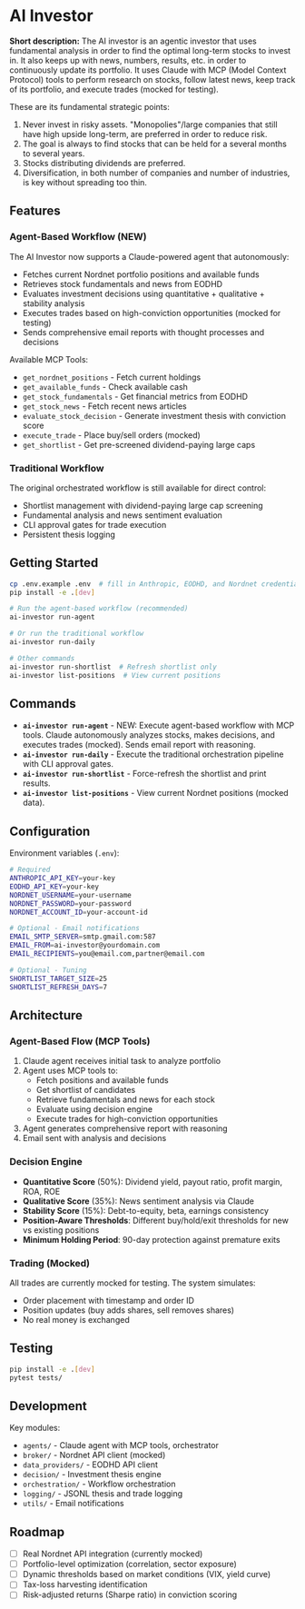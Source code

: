 # AI Investor

**Short description:** The AI investor is an agentic investor that uses fundamental analysis in order to find the optimal long-term stocks to invest in.
It also keeps up with news, numbers, results, etc. in order to continuously update its portfolio. 
It uses Claude with MCP (Model Context Protocol) tools to perform research on stocks, follow latest news, keep track of its portfolio, and execute trades (mocked for testing).

These are its fundamental strategic points:
1. Never invest in risky assets. "Monopolies"/large companies that still have high upside long-term, are preferred in order to reduce risk.
2. The goal is always to find stocks that can be held for a several months to several years.
3. Stocks distributing dividends are preferred.
4. Diversification, in both number of companies and number of industries, is key without spreading too thin.

## Features

### Agent-Based Workflow (NEW)
The AI Investor now supports a Claude-powered agent that autonomously:
- Fetches current Nordnet portfolio positions and available funds
- Retrieves stock fundamentals and news from EODHD
- Evaluates investment decisions using quantitative + qualitative + stability analysis
- Executes trades based on high-conviction opportunities (mocked for testing)
- Sends comprehensive email reports with thought processes and decisions

Available MCP Tools:
- `get_nordnet_positions` - Fetch current holdings
- `get_available_funds` - Check available cash
- `get_stock_fundamentals` - Get financial metrics from EODHD
- `get_stock_news` - Fetch recent news articles
- `evaluate_stock_decision` - Generate investment thesis with conviction score
- `execute_trade` - Place buy/sell orders (mocked)
- `get_shortlist` - Get pre-screened dividend-paying large caps

### Traditional Workflow
The original orchestrated workflow is still available for direct control:
- Shortlist management with dividend-paying large cap screening
- Fundamental analysis and news sentiment evaluation
- CLI approval gates for trade execution
- Persistent thesis logging

## Getting Started

```bash
cp .env.example .env  # fill in Anthropic, EODHD, and Nordnet credentials
pip install -e .[dev]

# Run the agent-based workflow (recommended)
ai-investor run-agent

# Or run the traditional workflow
ai-investor run-daily

# Other commands
ai-investor run-shortlist  # Refresh shortlist only
ai-investor list-positions  # View current positions
```

## Commands

- **`ai-investor run-agent`** - NEW: Execute agent-based workflow with MCP tools. Claude autonomously analyzes stocks, makes decisions, and executes trades (mocked). Sends email report with reasoning.
- **`ai-investor run-daily`** - Execute the traditional orchestration pipeline with CLI approval gates.
- **`ai-investor run-shortlist`** - Force-refresh the shortlist and print results.
- **`ai-investor list-positions`** - View current Nordnet positions (mocked data).

## Configuration

Environment variables (`.env`):
```bash
# Required
ANTHROPIC_API_KEY=your-key
EODHD_API_KEY=your-key
NORDNET_USERNAME=your-username
NORDNET_PASSWORD=your-password
NORDNET_ACCOUNT_ID=your-account-id

# Optional - Email notifications
EMAIL_SMTP_SERVER=smtp.gmail.com:587
EMAIL_FROM=ai-investor@yourdomain.com
EMAIL_RECIPIENTS=you@email.com,partner@email.com

# Optional - Tuning
SHORTLIST_TARGET_SIZE=25
SHORTLIST_REFRESH_DAYS=7
```

## Architecture

### Agent-Based Flow (MCP Tools)
1. Claude agent receives initial task to analyze portfolio
2. Agent uses MCP tools to:
   - Fetch positions and available funds
   - Get shortlist of candidates
   - Retrieve fundamentals and news for each stock
   - Evaluate using decision engine
   - Execute trades for high-conviction opportunities
3. Agent generates comprehensive report with reasoning
4. Email sent with analysis and decisions

### Decision Engine
- **Quantitative Score** (50%): Dividend yield, payout ratio, profit margin, ROA, ROE
- **Qualitative Score** (35%): News sentiment analysis via Claude
- **Stability Score** (15%): Debt-to-equity, beta, earnings consistency
- **Position-Aware Thresholds**: Different buy/hold/exit thresholds for new vs existing positions
- **Minimum Holding Period**: 90-day protection against premature exits

### Trading (Mocked)
All trades are currently mocked for testing. The system simulates:
- Order placement with timestamp and order ID
- Position updates (buy adds shares, sell removes shares)
- No real money is exchanged

## Testing

```bash
pip install -e .[dev]
pytest tests/
```

## Development

Key modules:
- `agents/` - Claude agent with MCP tools, orchestrator
- `broker/` - Nordnet API client (mocked)
- `data_providers/` - EODHD API client
- `decision/` - Investment thesis engine
- `orchestration/` - Workflow orchestration
- `logging/` - JSONL thesis and trade logging
- `utils/` - Email notifications

## Roadmap

- [ ] Real Nordnet API integration (currently mocked)
- [ ] Portfolio-level optimization (correlation, sector exposure)
- [ ] Dynamic thresholds based on market conditions (VIX, yield curve)
- [ ] Tax-loss harvesting identification
- [ ] Risk-adjusted returns (Sharpe ratio) in conviction scoring
